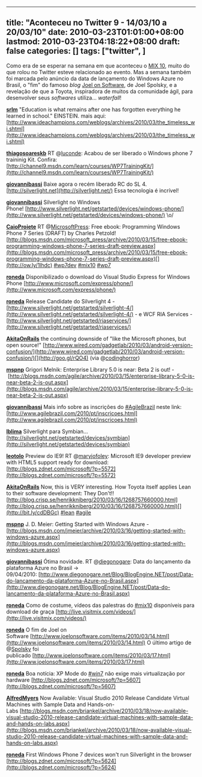 
---
title: "Aconteceu no Twitter 9 - 14/03/10 a 20/03/10"
date: 2010-03-23T01:01:00+08:00
lastmod: 2010-03-23T04:18:22+08:00
draft: false
categories: []
tags: ["twitter", ]
---


Como era de se esperar na semana em que aconteceu o [MIX 10](/blog/post/2010/03/21/Novidades-do-MIX-10.aspx "Novidades do MIX 10"), muito do que rolou no Twitter esteve relacionado ao evento. Mas a semana também foi marcada pelo anúncio da data de lançamento do Windows Azure no Brasil, o "fim" do famoso *blog* [Joel on Software](http://www.joelonsoftware.com/), de Joel Spolsky, e a revelação de que a Toyota, inspiradora de muitos da comunidade ágil, para desenvolver seus *softwares* utiliza... *waterfall*!

<span class="status-body"><span class="status-content">**[srlm](http://twitter.com/srlm)** <span class="entry-content">"Education is what remains after one has forgotten everything he learned in school." EINSTEIN. mais aqui: [http://www.ideachampions.com/weblogs/archives/2010/03/the_timeless_wi.shtml](http://www.ideachampions.com/weblogs/archives/2010/03/the_timeless_wi.shtml)</span></span></span>

<span class="status-body"><span class="status-content"><span class="entry-content"><span class="status-body"><span class="status-content">**[thiagosoareskb](http://twitter.com/thiagosoareskb)** <span class="entry-content">RT @[luconde](http://twitter.com/luconde): Acabou de ser liberado o Windows phone 7 traininig Kit. Confira: [http://channel9.msdn.com/learn/courses/WP7TrainingKit/](http://channel9.msdn.com/learn/courses/WP7TrainingKit/)</span></span></span></span></span></span>

<span class="status-body"><span class="status-content"><span class="entry-content"><span class="status-body"><span class="status-content"><span class="entry-content"><span class="status-body"><span class="status-content">**[giovannibassi](http://twitter.com/giovannibassi)** <span class="entry-content">Baixe agora o recém liberado RC do SL 4. [http://silverlight.net](http://silverlight.net/) Essa tecnologia é incrível!</span></span></span></span></span></span></span></span></span>

<span class="status-body"><span class="status-content"><span class="entry-content"><span class="status-body"><span class="status-content"><span class="entry-content"><span class="status-body"><span class="status-content"><span class="entry-content"><span class="status-body"><span class="status-content">**[giovannibassi](http://twitter.com/giovannibassi)** <span class="entry-content">Silverlight no Windows Phone! [http://www.silverlight.net/getstarted/devices/windows-phone/](http://www.silverlight.net/getstarted/devices/windows-phone/) \o/</span></span></span></span></span></span></span></span></span></span></span></span>

<span class="status-body"><span class="status-content"><span class="entry-content"><span class="status-body"><span class="status-content"><span class="entry-content"><span class="status-body"><span class="status-content"><span class="entry-content"><span class="status-body"><span class="status-content"><span class="entry-content"><span class="status-body"><span class="status-content">**[CaioProiete](http://twitter.com/CaioProiete)** <span class="entry-content">RT @[MicrosoftPress](http://twitter.com/MicrosoftPress): Free ebook: Programming Windows Phone 7 Series (DRAFT) by Charles Petzold! [http://blogs.msdn.com/microsoft_press/archive/2010/03/15/free-ebook-programming-windows-phone-7-series-draft-preview.aspx](http://blogs.msdn.com/microsoft_press/archive/2010/03/15/free-ebook-programming-windows-phone-7-series-draft-preview.aspx)[](http://ow.ly/1lhdc) [#wp7dev](http://twitter.com/search?q=%23wp7dev "#wp7dev") [#mix10](http://twitter.com/search?q=%23mix10 "#mix10") </span></span></span></span></span></span></span></span></span></span></span></span></span></span></span><span class="status-body"><span class="status-content"><span class="entry-content"><span class="status-body"><span class="status-content"><span class="entry-content"><span class="status-body"><span class="status-content"><span class="entry-content"><span class="status-body"><span class="status-content"><span class="entry-content"><span class="status-body"><span class="status-content"><span class="entry-content">[#wp7](http://twitter.com/search?q=%23wp7 "#wp7")</span></span></span></span></span></span></span></span></span></span></span></span></span></span></span>

<span class="status-body"><span class="status-content"><span class="entry-content"><span class="status-body"><span class="status-content"><span class="entry-content"><span class="status-body"><span class="status-content"><span class="entry-content"><span class="status-body"><span class="status-content"><span class="entry-content"><span class="status-body"><span class="status-content"><span class="status-body"><span class="status-content">**[roneda](http://twitter.com/roneda)** <span class="entry-content">Disponibilizado o download do Visual Studio Express for Windows Phone [http://www.microsoft.com/express/phone/](http://www.microsoft.com/express/phone/)</span></span></span></span></span></span></span></span></span></span></span></span></span></span></span></span></span>

<span class="status-body"><span class="status-content"><span class="entry-content"><span class="status-body"><span class="status-content"><span class="entry-content"><span class="status-body"><span class="status-content"><span class="entry-content"><span class="status-body"><span class="status-content"><span class="entry-content"><span class="status-body"><span class="status-content"><span class="status-body"><span class="status-content"><span class="entry-content"><span class="status-body"><span class="status-content">**[roneda](http://twitter.com/roneda)** <span class="entry-content">Release Candidate do Silverlight 4 - [http://www.silverlight.net/getstarted/silverlight-4/](http://www.silverlight.net/getstarted/silverlight-4/) - e WCF RIA Services - [http://www.silverlight.net/getstarted/riaservices/](http://www.silverlight.net/getstarted/riaservices/)</span></span></span></span></span></span></span></span></span></span></span></span></span></span></span></span></span></span></span></span>

<span class="status-body"><span class="status-content"><span class="entry-content"><span class="status-body"><span class="status-content"><span class="entry-content"><span class="status-body"><span class="status-content"><span class="entry-content"><span class="status-body"><span class="status-content"><span class="entry-content"><span class="status-body"><span class="status-content"><span class="status-body"><span class="status-content"><span class="entry-content"><span class="status-body"><span class="status-content"><span class="entry-content"><span class="status-body"><span class="status-content">**[AkitaOnRails](http://twitter.com/AkitaOnRails)** <span class="entry-content">the continuing downside of "like the Microsoft phones, but open source!" [http://www.wired.com/gadgetlab/2010/03/android-version-confusion/](http://www.wired.com/gadgetlab/2010/03/android-version-confusion/)[](http://goo.gl/rQO4) (via @[codinghorror](http://twitter.com/codinghorror))</span></span></span></span></span></span></span></span></span></span></span></span></span></span></span></span></span></span></span></span></span></span></span>

<span class="status-body"><span class="status-content"><span class="entry-content"><span class="status-body"><span class="status-content"><span class="entry-content"><span class="status-body"><span class="status-content"><span class="entry-content"><span class="status-body"><span class="status-content"><span class="entry-content"><span class="status-body"><span class="status-content"><span class="status-body"><span class="status-content"><span class="entry-content"><span class="status-body"><span class="status-content"><span class="entry-content"><span class="status-body"><span class="status-content"><span class="entry-content"><span class="status-body"><span class="status-content">**[mspnp](http://twitter.com/mspnp)** <span class="entry-content">Grigori Melnik: Enterprise Library 5.0 is near: Beta 2 is out! - [http://blogs.msdn.com/agile/archive/2010/03/15/enterprise-library-5-0-is-near-beta-2-is-out.aspx](http://blogs.msdn.com/agile/archive/2010/03/15/enterprise-library-5-0-is-near-beta-2-is-out.aspx)</span></span></span></span></span></span></span></span></span></span></span></span></span></span></span></span></span></span></span></span></span></span></span></span></span></span> 

<span class="status-body"><span class="status-content">**[giovannibassi](http://twitter.com/giovannibassi)** <span class="entry-content">Mais info sobre as inscrições do [#AgileBrazil](http://twitter.com/search?q=%23AgileBrazil "#AgileBrazil") neste link: [http://www.agilebrazil.com/2010/pt/inscricoes.html](http://www.agilebrazil.com/2010/pt/inscricoes.html)</span></span></span>

<span class="status-body"><span class="status-content"><span class="entry-content"><span class="status-body"><span class="status-content">**[lblima](http://twitter.com/lblima)** <span class="entry-content">Silverlight para Symbian... [http://silverlight.net/getstarted/devices/symbian](http://silverlight.net/getstarted/devices/symbian)</span></span></span></span></span></span> 

<span class="status-body"><span class="status-content">**[leotolo](http://twitter.com/leotolo)** <span class="entry-content">Preview do IE9! RT @[maryjofoley](http://twitter.com/maryjofoley): Microsoft IE9 developer preview with HTML5 support ready for download: [http://blogs.zdnet.com/microsoft/?p=5572](http://blogs.zdnet.com/microsoft/?p=5572)</span></span></span>

<span class="status-body"><span class="status-content"><span class="entry-content"><span class="status-body"><span class="status-content">**[AkitaOnRails](http://twitter.com/AkitaOnRails)** <span class="entry-content">Now, this is VERY interesting. How Toyota itself applies Lean to their software development: They Don't!! [http://blog.crisp.se/henrikkniberg/2010/03/16/1268757660000.html](http://blog.crisp.se/henrikkniberg/2010/03/16/1268757660000.html)[](http://bit.ly/cdDBGc) [#lean](http://twitter.com/search?q=%23lean "#lean") [#agile](http://twitter.com/search?q=%23agile "#agile")</span></span></span></span></span></span> 

<span class="status-body"><span class="status-content">**[mspnp](http://twitter.com/mspnp)** <span class="entry-content">J. D. Meier: Getting Started with Windows Azure - [http://blogs.msdn.com/jmeier/archive/2010/03/16/getting-started-with-windows-azure.aspx](http://blogs.msdn.com/jmeier/archive/2010/03/16/getting-started-with-windows-azure.aspx)</span></span></span>

<span class="status-body"><span class="status-content"><span class="entry-content"><span class="status-body"><span class="status-content">**[giovannibassi](http://twitter.com/giovannibassi)** <span class="entry-content">Ótima novidade. RT @[diegonogare](http://twitter.com/diegonogare): Data do lançamento da plataforma Azure no Brasil -> 09/04/2010: [http://www.diegonogare.net/Blog/BlogEngine.NET/post/Data-do-lancamento-da-plataforma-Azure-no-Brasil.aspx](http://www.diegonogare.net/Blog/BlogEngine.NET/post/Data-do-lancamento-da-plataforma-Azure-no-Brasil.aspx)</span></span></span></span></span></span> 

<span class="status-body"><span class="status-content">**[roneda](http://twitter.com/roneda)** <span class="entry-content">Como de costume, vídeos das palestras do [#mix10](http://twitter.com/search?q=%23mix10 "#mix10") disponíveis para download de graça [http://live.visitmix.com/videos/](http://live.visitmix.com/videos/)</span></span></span>

<span class="status-body"><span class="status-content"><span class="entry-content"><span class="status-body"><span class="status-content">**[roneda](http://twitter.com/roneda)** <span class="entry-content">O fim de Joel on Software [http://www.joelonsoftware.com/items/2010/03/14.html](http://www.joelonsoftware.com/items/2010/03/14.html) O último artigo de @[Spolsky](http://twitter.com/Spolsky) foi publicado [http://www.joelonsoftware.com/items/2010/03/17.html](http://www.joelonsoftware.com/items/2010/03/17.html)</span></span></span></span></span></span> 

<span class="status-body"><span class="status-content">**[roneda](http://twitter.com/roneda)** <span class="entry-content">Boa notícia: XP Mode do [#win7](http://twitter.com/search?q=%23win7 "#win7") não exige mais virtualização por hardware [http://blogs.zdnet.com/microsoft/?p=5607](http://blogs.zdnet.com/microsoft/?p=5607)</span></span></span>

<span class="status-body"><span class="status-content"><span class="entry-content"><span class="status-body"><span class="status-content">**[AlfredMyers](http://twitter.com/AlfredMyers)** <span class="entry-content">Now Available: Visual Studio 2010 Release Candidate Virtual Machines with Sample Data and Hands-on-Labs [http://blogs.msdn.com/briankel/archive/2010/03/18/now-available-visual-studio-2010-release-candidate-virtual-machines-with-sample-data-and-hands-on-labs.aspx](http://blogs.msdn.com/briankel/archive/2010/03/18/now-available-visual-studio-2010-release-candidate-virtual-machines-with-sample-data-and-hands-on-labs.aspx)</span></span></span></span></span></span> 

<span class="status-body"><span class="status-content">**[roneda](http://twitter.com/roneda)** <span class="entry-content">First Windows Phone 7 devices won't run Silverlight in the browser [http://blogs.zdnet.com/microsoft/?p=5624](http://blogs.zdnet.com/microsoft/?p=5624)</span></span></span>

<span class="status-body"><span class="status-content"></span></span>

